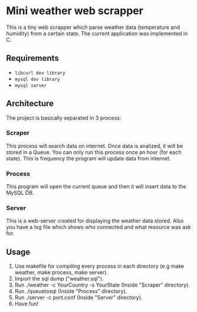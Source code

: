 # Mini weather web scrapper


This is a tiny web scrapper which parse weather data (temperature and humidity) from a certain
state. The current application was implemented in C.

## Requirements

- `libcurl dev library`
- `mysql dev library`
- `mysql server`

## Architecture

The project is basically separated in 3 process:

### Scraper
This process will search data on internet. Once data is analized, it will be stored in a Queue. You can only run this process once an hour (for each state). This is frequency the program will update data from internet.

### Process
This program will open the current queue and then it will insert data to the MySQL DB.

### Server
This is a web-server created for displaying the weather data stored. Also you have a log file which shows who connected and what resource was ask for.

## Usage

1. Use makefile for compiling every process in each directory (e.g make weather, make process, make server).
2. Import the sql dump ("weather.sql").
3. Run ./weather -c YourCountry -s YourState (Inside "Scraper" directory).
4. Run ./queuetosql (Inside "Process" directory).
5. Run ./server -c port.conf (Inside "Server" directory).
6. Have fun!

